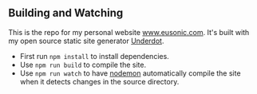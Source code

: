 ## Building and Watching

This is the repo for my personal website www.eusonic.com. It's built with my open source static site generator [Underdot](https://github.com/Lab43/underdot).

* First run `npm install` to install dependencies.
* Use `npm run build` to compile the site.
* Use `npm run watch` to have [nodemon](https://nodemon.io) automatically compile the site when it detects changes in the source directory.
